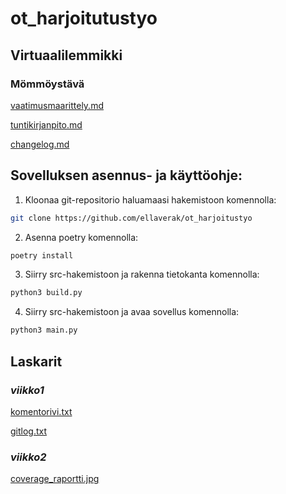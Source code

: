 # ot_harjoitutustyo

## **Virtuaalilemmikki**

### Mömmöystävä

[vaatimusmaarittely.md](https://github.com/ellaverak/ot_harjoitustyo/blob/main/dokumentaatio/vaatimusmaarittely.md)

[tuntikirjanpito.md](https://github.com/ellaverak/ot_harjoitustyo/blob/main/dokumentaatio/tuntikirjanpito.md)

[changelog.md](https://github.com/ellaverak/ot_harjoitustyo/blob/main/dokumentaatio/changelog.md)

## **Sovelluksen asennus- ja käyttöohje:**

1. Kloonaa git-repositorio haluamaasi hakemistoon komennolla:
```bash
git clone https://github.com/ellaverak/ot_harjoitustyo
```
2. Asenna poetry komennolla:
```bash
poetry install
```
3. Siirry src-hakemistoon ja rakenna tietokanta komennolla:
```bash
python3 build.py
```
4. Siirry src-hakemistoon ja avaa sovellus komennolla:
```bash
python3 main.py
```

## **Laskarit**

### *viikko1*

[komentorivi.txt](https://github.com/ellaverak/ot_harjoitustyo/blob/main/laskarit/viikko1/komentorivi.txt)

[gitlog.txt](https://github.com/ellaverak/ot_harjoitustyo/blob/main/laskarit/viikko1/gitlog.txt)

### *viikko2*

[coverage_raportti.jpg](https://github.com/ellaverak/ot_harjoitustyo/blob/main/laskarit/viikko2/coverage_raportti.jpg)
